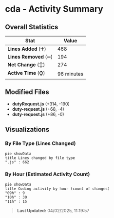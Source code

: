 # cda - Activity Summary 

## Overall Statistics

| Stat                   | Value                                                             |
| ---------------------- | ----------------------------------------------------------------- |
| **Lines Added** (➕)   | 468                                          |
| **Lines Removed** (➖) | 194                                        |
| **Net Change** (↕)    | 274                |
| **Active Time** (⌚)   | 96 minutes |


## Modified Files
- **dutyRequest.js** (+314, -190)
- **duty-request.js** (+68, -4)
- **duty-request.js** (+86, -0)

## Visualizations

### By File Type (Lines Changed)

```mermaid
pie showData
title Lines changed by file type
".js" : 662
```

### By Hour (Estimated Activity Count)

```mermaid
pie showData
title Coding activity by hour (count of changes)
"09h" : 9
"10h" : 30
"11h" : 15
```


> **Last Updated:** 04/02/2025, 11:19:57